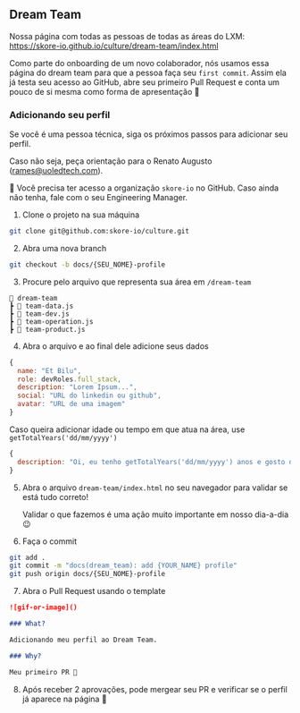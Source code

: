 ## Dream Team

Nossa página com todas as pessoas de todas as
áreas do LXM: https://skore-io.github.io/culture/dream-team/index.html

Como parte do onboarding de um novo colaborador, nós usamos essa página do dream team para que a pessoa faça seu `first commit`. Assim ela já testa seu acesso ao GitHub, abre seu primeiro Pull Request e conta um pouco de si mesma como forma de apresentação 🙂

### Adicionando seu perfil

Se você é uma pessoa técnica, siga os próximos passos para adicionar seu perfil.

Caso não seja, peça orientação para o Renato Augusto (rames@uoledtech.com).

🚨 Você precisa ter acesso a organização `skore-io` no GitHub. Caso ainda não tenha, fale com o seu Engineering Manager.

1. Clone o projeto na sua máquina

```bash
git clone git@github.com:skore-io/culture.git
```

2. Abra uma nova branch

```bash
git checkout -b docs/{SEU_NOME}-profile
```

3. Procure pelo arquivo que representa sua área em `/dream-team`

```
📂 dream-team
┣ 📃 team-data.js
┣ 📃 team-dev.js
┣ 📃 team-operation.js
┣ 📃 team-product.js
```

4. Abra o arquivo e ao final dele adicione seus dados

```js
{
  name: "Et Bilu",
  role: devRoles.full_stack,
  description: "Lorem Ipsum...",
  social: "URL do linkedin ou github",
  avatar: "URL de uma imagem"
}
```

Caso queira adicionar idade ou tempo em que atua na área, use `getTotalYears('dd/mm/yyyy')`

```js
{
  description: "Oi, eu tenho getTotalYears('dd/mm/yyyy') anos e gosto de yada yada...",
}
```

5. Abra o arquivo `dream-team/index.html` no seu navegador para validar se está tudo correto!

   Validar o que fazemos é uma ação muito importante em nosso dia-a-dia 😉

6. Faça o commit

```bash
git add .
git commit -m "docs(dream_team): add {YOUR_NAME} profile"
git push origin docs/{SEU_NOME}-profile
```

7. Abra o Pull Request usando o template

```md
![gif-or-image]()

### What?

Adicionando meu perfil ao Dream Team.

### Why?

Meu primeiro PR 🚀
```

8. Após receber 2 aprovações, pode mergear seu PR e verificar se o perfil já aparece na página 🍻
